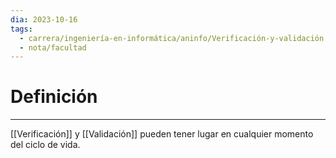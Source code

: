 ```yaml
---
dia: 2023-10-16
tags:
  - carrera/ingeniería-en-informática/aninfo/Verificación-y-validación
  - nota/facultad
---
```

# Definición
---
[[Verificación]] y [[Validación]] pueden tener lugar en cualquier momento del ciclo de vida.